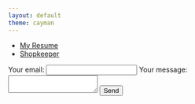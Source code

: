 ```yaml
---
layout: default
theme: cayman
---
```


* [My Resume](/assets/resume.pdf)
* [Shopkeeper](./shopkeeper.markdown)
<!-- modify this form HTML and place wherever you want your form -->
<form
  action="https://formspree.io/f/mnqwpaed"
  method="POST"
>
  <label>
    Your email:
    <input type="email" name="_replyto">
  </label>
  <label>
    Your message:
    <textarea name="message"></textarea>
  </label>
  <!-- your other form fields go here -->
  <button type="submit">Send</button>
</form>
